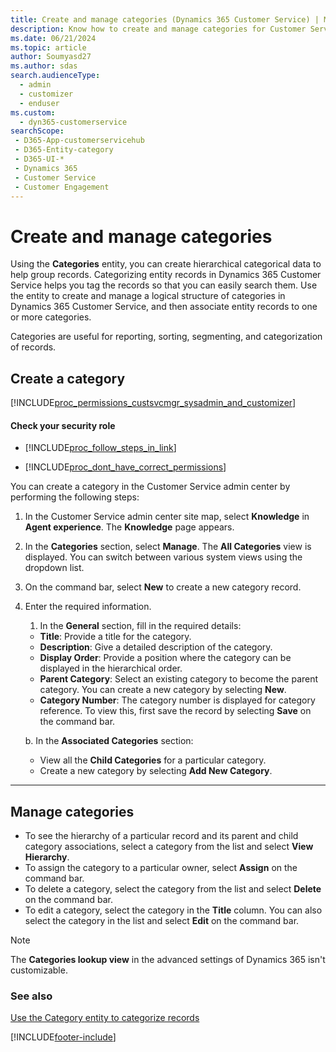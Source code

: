 ```yaml
---
title: Create and manage categories (Dynamics 365 Customer Service) | MicrosoftDocs
description: Know how to create and manage categories for Customer Service.
ms.date: 06/21/2024
ms.topic: article
author: Soumyasd27
ms.author: sdas
search.audienceType: 
  - admin
  - customizer
  - enduser
ms.custom: 
  - dyn365-customerservice
searchScope: 
 - D365-App-customerservicehub 
 - D365-Entity-category
 - D365-UI-*
 - Dynamics 365 
 - Customer Service 
 - Customer Engagement
---
```


# Create and manage categories

Using the **Categories** entity, you can create hierarchical categorical data to help group records. Categorizing entity records in Dynamics 365 Customer Service helps you tag the records so that you can easily search them. Use the entity to create and manage a logical structure of categories in Dynamics 365 Customer Service, and then associate entity records to one or more categories.

Categories are useful for reporting, sorting, segmenting, and categorization of records.

## Create a category

 [!INCLUDE[proc_permissions_custsvcmgr_sysadmin_and_customizer](../../includes/proc-permissions-custsvcmgr-sysadmin-and-customizer.md)] 

  #### Check your security role  
  
   - [!INCLUDE[proc_follow_steps_in_link](../../includes/proc-follow-steps-in-link.md)]  
  
   - [!INCLUDE[proc_dont_have_correct_permissions](../../includes/proc-dont-have-correct-permissions.md)]  

You can create a category in the Customer Service admin center by performing the following steps:

1. In  the Customer Service admin center site map, select **Knowledge** in **Agent experience**. The **Knowledge** page appears.
1. In the **Categories** section, select **Manage**. The **All Categories** view is displayed. You can switch between various system views using the dropdown list.
  
1. On the command bar, select **New** to create a new category record.  
 
1. Enter the required information.

   1. In the **General** section, fill in the required details:
  
     - **Title**: Provide a title for the category.
     - **Description**: Give a detailed description of the category.
     - **Display Order**: Provide a position where the category can be displayed in the hierarchical order.
     - **Parent Category**: Select an existing category to become the parent category. You can create a new category by selecting **New**.
     - **Category Number**: The category number is displayed for category reference. To view this, first save the record by selecting **Save** on the command bar.

   b. In the **Associated Categories** section:

     - View all the **Child Categories** for a particular category.
     - Create a new category by selecting **Add New Category**.

---   

## Manage categories

- To see the hierarchy of a particular record and its parent and child category associations, select a category from the list and select **View Hierarchy**.
- To assign the category to a particular owner, select **Assign** on the command bar.
- To delete a category, select the category from the list and select **Delete** on the command bar.
- To edit a category, select the category in the **Title** column. You can also select the category in the list and select **Edit** on the command bar.

> [!NOTE]
> The **Categories lookup view** in the advanced settings of Dynamics 365 isn't customizable.

### See also

[Use the Category entity to categorize records](../../customerengagement/on-premises/developer/use-category-entity-categorize-dynamics-365-records.md)


[!INCLUDE[footer-include](../../includes/footer-banner.md)]
